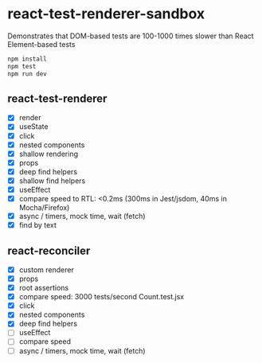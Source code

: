 # react-test-renderer-sandbox

Demonstrates that DOM-based tests are 100-1000 times slower than React Element-based tests

```bash
npm install
npm test
npm run dev
```

## react-test-renderer

- [x] render
- [x] useState
- [x] click
- [x] nested components
- [x] shallow rendering
- [x] props
- [x] deep find helpers
- [x] shallow find helpers
- [x] useEffect
- [x] compare speed to RTL: <0.2ms (300ms in Jest/jsdom, 40ms in Mocha/Firefox)
- [x] async / timers, mock time, wait (fetch)
- [x] find by text

## react-reconciler

- [x] custom renderer
- [x] props
- [x] root assertions
- [x] compare speed: 3000 tests/second Count.test.jsx
- [x] click
- [x] nested components
- [x] deep find helpers
- [ ] useEffect
- [ ] compare speed
- [ ] async / timers, mock time, wait (fetch)
